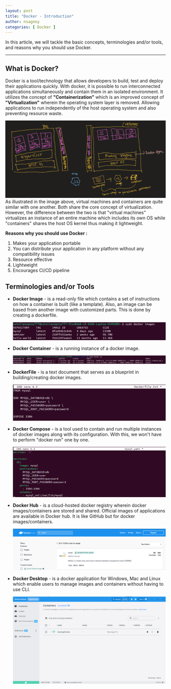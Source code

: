 ```yaml
---
layout: post
title: "Docker - Introduction"
author: nsagnoy
categories: [ Docker ]
---
```



In this article, we will tackle the basic concepts, terminologies and/or tools, and reasons why you should use Docker.

----

## What is Docker?
Docker is a tool/technology that allows developers to build, test and deploy their applications quickly. With docker, it is possible to run interconnected applications simultaneously and contain them in an isolated environment. It utilizes the concept of **"Containerization"** which is an improved concept of **"Virtualization"** wherein the operating system layer is removed. Allowing applications to run independently of the host operating system and also preventing resource waste.

![Visual comparison of virtual machines and containers](../assets/images/vm_vs_containers.PNG) <br />
As illustrated in the image above, virtual machines and containers are quite similar with one another. Both share the core concept of virtualization. However, the difference between the two is that "virtual machines" virtualizes an instance of an entire machine which includes its own OS while "containers" shares the host OS kernel thus making it lightweight.  

**Reasons why you should use Docker :**
1. Makes your application portable
2. You can distribute your application in any platform without any compatibility issues
3. Resource effective
4. Lightweight
5. Encourages CI/CD pipeline


## Terminologies and/or Tools

- **Docker Image** - is a read-only file which contains a set of instructions on how a container is built (like a template). Also, an image can be based from another image with customized parts. This is done by creating a dockerfile.

  ![List of docker images](../assets/images/docker_images.png) <br />
- **Docker Container** - is a running instance of a docker image.

  ![List of running docker containers](../assets/images/docker_containers.png) <br />
- **DockerFile** - is a text document that serves as a blueprint in building/creating docker images.

  ![Example of a dockerfile - MySQL](../assets/images/dockerfile.png) <br />
- **Docker Compose** - is a tool used to contain and run multiple instances of docker images along with its configuration. With this, we won't have to perform "docker run" one by one.

  ![Example of docker compose - MySQL](../assets/images/docker_compose.png) <br />
- **Docker Hub** - is a cloud-hosted docker registry wherein docker images/containers are stored and shared. Official images of applications are available in Docker hub. It is like GitHub but for docker images/containers.
  
  ![Docker Hub website screenshot](../assets/images/docker_hub.png) <br />
- **Docker Desktop** - is a docker application for Windows, Mac and Linux which enable users to manage images and containers without having to use CLI.

  ![Docker Desktop screenshot](../assets/images/docker_desktop.PNG) <br />



